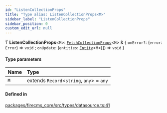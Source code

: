 ```yaml
---
id: "ListenCollectionProps"
title: "Type alias: ListenCollectionProps<M>"
sidebar_label: "ListenCollectionProps"
sidebar_position: 0
custom_edit_url: null
---
```


Ƭ **ListenCollectionProps**\<`M`\>: [`FetchCollectionProps`](../interfaces/FetchCollectionProps.md)\<`M`\> & \{ `onError?`: (`error`: `Error`) => `void` ; `onUpdate`: (`entities`: [`Entity`](../interfaces/Entity.md)\<`M`\>[]) => `void`  }

#### Type parameters

| Name | Type |
| :------ | :------ |
| `M` | extends `Record`\<`string`, `any`\> = `any` |

#### Defined in

[packages/firecms_core/src/types/datasource.ts:41](https://github.com/FireCMSco/firecms/blob/d45f3739/packages/firecms_core/src/types/datasource.ts#L41)
